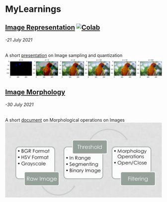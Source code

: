 # MyLearnings

## [Image Representation](ImageRepresentation/) [![Colab](https://colab.research.google.com/assets/colab-badge.svg)](https://colab.research.google.com/github/ash2703/MyLearnings/blob/main/ImageRepresentation/image_representation.ipynb)


###### -21 July 2021

A short [presentation](https://docs.google.com/presentation/d/1kzJEU7_srjKiPLY6j2tQNkGtcu9sl_nWIh5s_eP30dg/edit?usp=sharing) on Image sampling and quantization
![image-quantization](ImageRepresentation/images/parrot-quantize.png)


## [Image Morphology](ImageMorphology/) 

###### -30 July 2021

A short [document](https://camera-ai.quip.com/H6J3AntWYuMN/Morphological-Operations) on Morphological operations on Images
![image-morphology-steps](ImageMorphology/morphology.png)